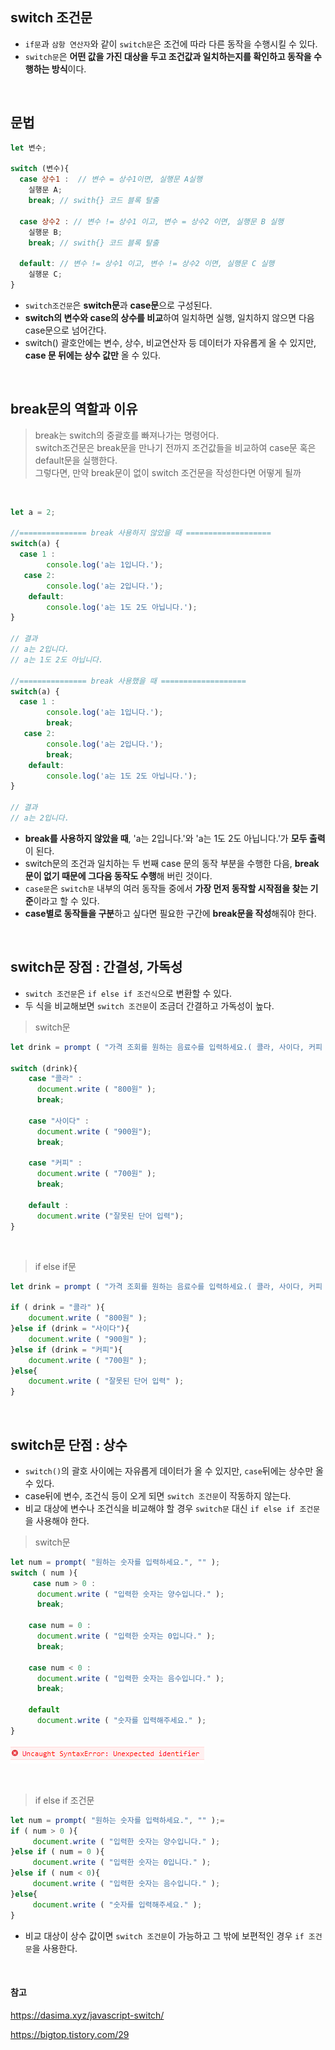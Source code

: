 ## switch 조건문
- ```if문```과 ```삼항 연산자```와 같이 ```switch문```은 조건에 따라 다른 동작을 수행시킬 수 있다.
- ```switch문```은 **어떤 값을 가진 대상을 두고 조건값과 일치하는지를 확인하고 동작을 수행하는 방식**이다. 

<br>

## 문법
```javascript
let 변수;

switch (변수){
  case 상수1 :  // 변수 = 상수1이면, 실행문 A실행
    실행문 A; 
    break; // swith{} 코드 블록 탈출
    
  case 상수2 : // 변수 != 상수1 이고, 변수 = 상수2 이면, 실행문 B 실행
    실행문 B;
    break; // swith{} 코드 블록 탈출
    
  default: // 변수 != 상수1 이고, 변수 != 상수2 이면, 실행문 C 실행
    실행문 C;
}

```

- ```switch조건문```은 **switch문**과 **case문**으로 구성된다. 
- **switch의 변수와 case의 상수를 비교**하여 일치하면 실행, 일치하지 않으면 다음 case문으로 넘어간다. 
- switch() 괄호안에는 변수, 상수, 비교연산자 등 데이터가 자유롭게 올 수 있지만, **case 문 뒤에는 상수 값만** 올 수 있다. 

<br>

## break문의 역할과 이유
> break는 switch의 중괄호를 빠져나가는 명령어다. <br> switch조건문은 break문을 만나기 전까지 조건값들을 비교하여 case문 혹은 default문을 실행한다. <br>
그렇다면, 만약 break문이 없이 switch 조건문을 작성한다면 어떻게 될까

<br>

```javascript
let a = 2;

//=============== break 사용하지 않았을 때 ===================
switch(a) {
  case 1 : 
        console.log('a는 1입니다.');
   case 2:
        console.log('a는 2입니다.'); 
    default:
        console.log('a는 1도 2도 아닙니다.'); 
}

// 결과
// a는 2입니다.
// a는 1도 2도 아닙니다.

//=============== break 사용했을 때 ===================
switch(a) {
  case 1 : 
        console.log('a는 1입니다.');
        break;
   case 2:
        console.log('a는 2입니다.'); 
        break;
    default:
        console.log('a는 1도 2도 아닙니다.'); 
}

// 결과
// a는 2입니다.

```
- **break를 사용하지 않았을 때**, 'a는 2입니다.'와 'a는 1도 2도 아닙니다.'가 **모두 출력**이 된다.
-  switch문의 조건과 일치하는 두 번째 case 문의 동작 부분을 수행한 다음, **break문이 없기 때문에 그다음 동작도 수행**해 버린 것이다.
-  ```case문```은 ```switch문``` 내부의 여러 동작들 중에서 **가장 먼저 동작할 시작점을 찾는 기준**이라고 할 수 있다.
-   **case별로 동작들을 구분**하고 싶다면 필요한 구간에 **break문을 작성**해줘야 한다.

<br>

## switch문 장점 : 간결성, 가독성
- ```switch 조건문```은 ```if else if 조건식```으로 변환할 수 있다.
- 두 식을 비교해보면 ```switch 조건문```이 조금더 간결하고 가독성이 높다.

> switch문
```javascript
let drink = prompt ( "가격 조회를 원하는 음료수를 입력하세요.( 콜라, 사이다, 커피 中 택1)", "" );

switch (drink){
    case "콜라" :
      document.write ( "800원" );
      break;

    case "사이다" :
      document.write ( "900원");
      break;

    case "커피" :
      document.write ( "700원" );
      break;

    default :
      document.write ("잘못된 단어 입력");
}

```

<br>


> if else if문
```javascript
let drink = prompt ( "가격 조회를 원하는 음료수를 입력하세요.( 콜라, 사이다, 커피 中 택1)", "" );

if ( drink = "콜라" ){
    document.write ( "800원" );
}else if (drink = "사이다"){
    document.write ( "900원" );
}else if (drink = "커피"){
    document.write ( "700원" );
}else{
    document.write ( "잘못된 단어 입력" );
}

```

<br>


## switch문 단점 : 상수
- ```switch()```의 괄호 사이에는 자유롭게 데이터가 올 수 있지만, ```case```뒤에는 상수만 올 수 있다. 
- case뒤에 변수, 조건식 등이 오게 되면 ```switch 조건문```이 작동하지 않는다.
- 비교 대상에 변수나 조건식을 비교해야 할 경우 ```switch문``` 대신 ```if else if 조건문```을 사용해야 한다.

> switch문
```javascript
let num = prompt( "원하는 숫자를 입력하세요.", "" );
switch ( num ){
     case num > 0 :  
      document.write ( "입력한 숫자는 양수입니다." );
      break;

    case num = 0 :   
      document.write ( "입력한 숫자는 0입니다." );
      break;

    case num < 0 :  
      document.write ( "입력한 숫자는 음수입니다." );
      break;

    default
      document.write ( "숫자를 입력해주세요." );
}

```
![image](image/switch_error.PNG)

<br>

> if else if 조건문
```javascript
let num = prompt( "원하는 숫자를 입력하세요.", "" );=
if ( num > 0 ){
     document.write ( "입력한 숫자는 양수입니다." );
}else if ( num = 0 ){
     document.write ( "입력한 숫자는 0입니다." );
}else if ( num < 0){
     document.write ( "입력한 숫자는 음수입니다." );
}else{
     document.write ( "숫자를 입력해주세요." );
}

```
- 비교 대상이 상수 값이면 ```switch 조건문```이 가능하고 그 밖에 보편적인 경우 ```if 조건문```을 사용한다. 


<br>

#### 참고
https://dasima.xyz/javascript-switch/

https://bigtop.tistory.com/29
